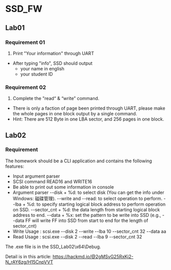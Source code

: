 # SSD_FW

## Lab01
### Requirement 01
1. Print "Your information" through UART
* After typing "info", SSD should output
  * your name in english
  * your student ID

 ### Requirement 02
1. Complete the "read“ & “write” command.
* There is only a faction of page been printed through UART, please make the whole pages in one block output by a single command.
* Hint: There are 512 Byte in one LBA sector, and 256 pages in one block.

## Lab02

### Requirement
The homework should be a CLI application and contains the following features:
* Input argument parser
* SCSI command READ16 and WRITE16
* Be able to print out some information in console
* Argument parser
--disk + %d: to select disk (You can get the info under Windows: 磁碟管理).
--write and --read: to select operation to perform.
--lba + %d: to specify starting logical block address to perform operation on SSD.
--sector_cnt + %d: the data length from starting logical block address to end.
--data + %x: set the pattern to be write into SSD (e.g., --data FF will write FF into SSD from start to end for the length of sector_cnt)
* Write Usage : scsi.exe --disk 2 --write --lba 10 --sector_cnt 32 --data aa
* Read Usage : scsi.exe --disk 2 --read --lba 9 --sector_cnt 32


The .exe file is in the SSD_Lab02\x64\Debug.

Detail is in this article: https://hackmd.io/@2gMSvG25RxKj2-N_rAY6zg/H15CnpVVT
